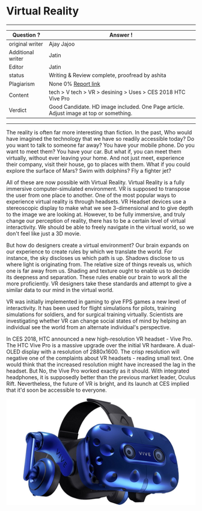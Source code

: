 # Virtual Reality

---
Question ? | Answer ! |
--- | --- |
original writer | Ajay Jajoo
Additional writer | Jatin
Editor | Jatin
status | Writing & Review complete, proofread by ashita
Plagiarism | None 0% [Report link](./plag_reports/plag_VR_v2.pdf)
Content | tech > V tech > VR > desining > Uses > CES 2018 HTC Vive Pro
Verdict | Good Candidate. HD image included. One Page article. Adjust image at top or something.
---

The reality is often far more interesting than fiction. In the past, Who would have imagined the technology that we have so readily accessible today? 
Do you want to talk to someone far away? You have your mobile phone. Do you want to meet them? You have your car.
But what if, you can meet them virtually, without ever leaving your home. And not just meet, experience their company, visit their house, go to places with them. What if you could explore the surface of Mars? Swim with dolphins? Fly a fighter jet?

All of these are now possible with Virtual Reality.
Virtual Reality is a fully immersive computer-simulated environment. VR is supposed to transpose the user from one place to another. 
One of the most popular ways to experience virtual reality is through headsets. VR Headset devices use a stereoscopic display to make what we see 3-dimensional and to give depth to the image we are looking at. However, to be fully immersive, and truly change our perception of reality, there has to be a certain level of virtual interactivity. We should be able to freely navigate in the virtual world, so we don't feel like just a 3D movie.

But how do designers create a virtual environment?
Our brain expands on our experience to create rules by which we translate the world. For instance, the sky discloses us which path is up. 
Shadows disclose to us where light is originating from. 
The relative size of things reveals us, which one is far away from us. Shading and texture ought to enable us to decide its deepness and separation. These rules enable our brain to work all the more proficiently.
VR designers take these standards and attempt to give a similar data to our mind in the virtual world.

VR was initially implemented in gaming to give FPS games a new level of interactivity. It has been used for flight simulations for pilots, training simulations for soldiers, and for surgical training virtually. Scientists are investigating whether VR can change social states of mind by helping an individual see the world from an alternate individual's perspective.

In CES 2018, HTC announced a new high-resolution VR headset - Vive Pro. 
The HTC Vive Pro is a massive upgrade over the initial VR hardware.
A dual-OLED display with a resolution of 2880x1600. The crisp resolution will negative one of the complaints about VR headsets - reading small text. 
One would think that the increased resolution might have increased the lag in the headset. But No, the Vive Pro worked exactly as it should. With integrated headphones, it is supposedly better than the previous market leader, Oculus Rift. Nevertheless, the future of VR is bright, and its launch at CES implied that it'd soon be accessible to everyone. 

![Vive Pro](./img/VR-1.jpg)